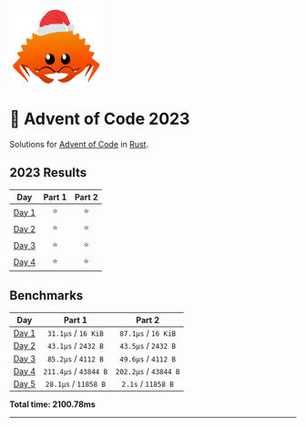 <img src="./.assets/christmas_ferris.png" width="164" alt="ferris">

# 🎄 Advent of Code 2023

Solutions for [Advent of Code](https://adventofcode.com/) in [Rust](https://www.rust-lang.org/).

<!--- advent_readme_stars table --->

## 2023 Results

|                     Day                      | Part 1 | Part 2 |
| :------------------------------------------: | :----: | :----: |
| [Day 1](https://adventofcode.com/2023/day/1) |   ⭐   |   ⭐   |
| [Day 2](https://adventofcode.com/2023/day/2) |   ⭐   |   ⭐   |
| [Day 3](https://adventofcode.com/2023/day/3) |   ⭐   |   ⭐   |
| [Day 4](https://adventofcode.com/2023/day/4) |   ⭐   |   ⭐   |

<!--- advent_readme_stars table --->

<!--- benchmarking table --->
## Benchmarks

| Day | Part 1 | Part 2 |
| :---: | :---: | :---:  |
| [Day 1](./src/bin/01.rs) | `31.1µs` / `16 KiB` | `87.1µs` / `16 KiB` |
| [Day 2](./src/bin/02.rs) | `43.1µs` / `2432 B` | `43.5µs` / `2432 B` |
| [Day 3](./src/bin/03.rs) | `85.2µs` / `4112 B` | `49.6µs` / `4112 B` |
| [Day 4](./src/bin/04.rs) | `211.4µs` / `43844 B` | `202.2µs` / `43844 B` |
| [Day 5](./src/bin/05.rs) | `28.1µs` / `11858 B` | `2.1s` / `11858 B` |

**Total time: 2100.78ms**

<!--- benchmarking table --->

---

